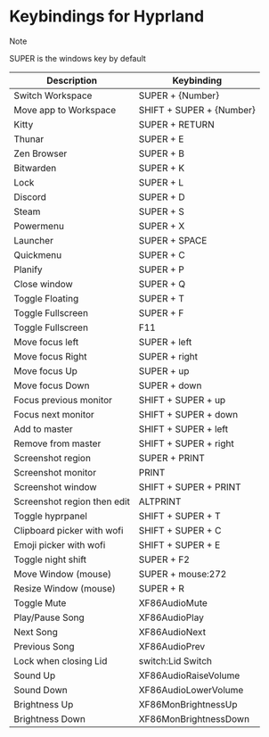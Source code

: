 [//]: # (This file is autogenerated)
# Keybindings for Hyprland

> [!NOTE]
> SUPER is the windows key by default

| Description | Keybinding |
| -- | -- |
| Switch Workspace | SUPER + {Number} |
| Move app to Workspace | SHIFT + SUPER + {Number} |
| Kitty | SUPER + RETURN |
| Thunar | SUPER + E |
| Zen Browser | SUPER + B |
| Bitwarden | SUPER + K |
| Lock | SUPER + L |
| Discord | SUPER + D |
| Steam | SUPER + S |
| Powermenu | SUPER + X |
| Launcher | SUPER + SPACE |
| Quickmenu | SUPER + C |
| Planify | SUPER + P |
| Close window | SUPER + Q |
| Toggle Floating | SUPER + T |
| Toggle Fullscreen | SUPER + F |
| Toggle Fullscreen | F11 |
| Move focus left | SUPER + left |
| Move focus Right | SUPER + right |
| Move focus Up | SUPER + up |
| Move focus Down | SUPER + down |
| Focus previous monitor | SHIFT + SUPER + up |
| Focus next monitor | SHIFT + SUPER + down |
| Add to master | SHIFT + SUPER + left |
| Remove from master | SHIFT + SUPER + right |
| Screenshot region | SUPER + PRINT |
| Screenshot monitor | PRINT |
| Screenshot window | SHIFT + SUPER + PRINT |
| Screenshot region then edit | ALTPRINT |
| Toggle hyprpanel | SHIFT + SUPER + T |
| Clipboard picker with wofi | SHIFT + SUPER + C |
| Emoji picker with wofi | SHIFT + SUPER + E |
| Toggle night shift | SUPER + F2 |
| Move Window (mouse) | SUPER + mouse:272 |
| Resize Window (mouse) | SUPER + R |
| Toggle Mute | XF86AudioMute |
| Play/Pause Song | XF86AudioPlay |
| Next Song | XF86AudioNext |
| Previous Song | XF86AudioPrev |
| Lock when closing Lid | switch:Lid Switch |
| Sound Up | XF86AudioRaiseVolume |
| Sound Down | XF86AudioLowerVolume |
| Brightness Up | XF86MonBrightnessUp |
| Brightness Down | XF86MonBrightnessDown |
